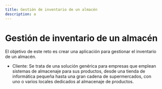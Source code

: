 ```yaml
---
title: Gestión de inventario de un almacén
description: a
---
```

# Gestión de inventario de un almacén

El objetivo de este reto es crear una aplicación para gestionar el inventario de un almacén. 

- Cliente: Se trata de una solución genérica para empresas que emplean sistemas de almacenaje para sus productos, desde una tienda de informática pequeña hasta una gran cadena de supermercados, con uno o varios locales dedicados al almacenaje de productos.